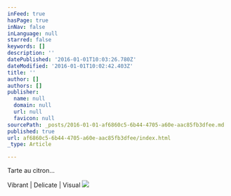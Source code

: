 ```yaml
---
inFeed: true
hasPage: true
inNav: false
inLanguage: null
starred: false
keywords: []
description: ''
datePublished: '2016-01-01T10:03:26.780Z'
dateModified: '2016-01-01T10:02:42.403Z'
title: ''
author: []
authors: []
publisher:
  name: null
  domain: null
  url: null
  favicon: null
sourcePath: _posts/2016-01-01-af6860c5-6b44-4705-a60e-aac85fb3dfee.md
published: true
url: af6860c5-6b44-4705-a60e-aac85fb3dfee/index.html
_type: Article

---
```

Tarte au citron...

Vibrant | Delicate | Visual
![](https://the-grid-user-content.s3-us-west-2.amazonaws.com/c26ec04d-0e2a-4bae-a549-5033a860709f.jpg)